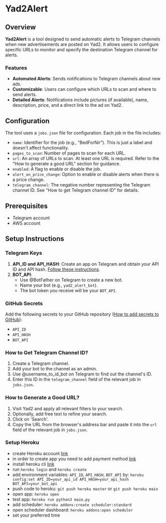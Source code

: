 # Yad2Alert

## Overview
**Yad2Alert** is a tool designed to send automatic alerts to Telegram channels when new advertisements are posted on Yad2. It allows users to configure specific URLs to monitor and specify the destination Telegram channel for alerts.

### Features
- **Automated Alerts**: Sends notifications to Telegram channels about new ads.
- **Customizable**: Users can configure which URLs to scan and where to send alerts.
- **Detailed Alerts**: Notifications include pictures (if available), name, description, price, and a direct link to the ad on Yad2.

## Configuration
The tool uses a `jobs.json` file for configuration. Each job in the file includes:

- `name`: Identifier for the job (e.g., "BedForNir"). This is just a label and doesn't affect functionality.
- `pages_to_scan`: Number of pages to scan for each URL.
- `url`: An array of URLs to scan. At least one URL is required. Refer to the "How to generate a good URL" section for guidance.
- `enabled`: A flag to enable or disable the job.
- `alert_on_price_change`: Option to enable or disable alerts when there is a price change.
- `telegram_channel`: The negative number representing the Telegram channel ID. See "How to get Telegram channel ID" for details.

## Prerequisites
- Telegram account
- AWS account

## Setup Instructions

### Telegram Keys
1. **API_ID and API_HASH**: Create an app on Telegram and obtain your API ID and API hash. [Follow these instructions](https://core.telegram.org/api/obtaining_api_id).
2. **BOT_API**: 
   - Use @BotFather on Telegram to create a new bot.
   - Name your bot (e.g., `yad2_alert_bot`).
   - The bot token you receive will be your `BOT_API`.

### GitHub Secrets
Add the following secrets to your GitHub repository ([How to add secrets to GitHub](https://docs.github.com/en/actions/security-guides/using-secrets-in-github-actions#creating-secrets-for-an-environment)):
- `API_ID`
- `API_HASH`
- `BOT_API`

### How to Get Telegram Channel ID?
1. Create a Telegram channel.
2. Add your bot to the channel as an admin.
3. Use @username_to_id_bot on Telegram to find out the channel's ID.
4. Enter this ID in the `telegram_channel` field of the relevant job in `jobs.json`.

### How to Generate a Good URL?
1. Visit Yad2 and apply all relevant filters to your search.
2. Optionally, add free text to refine your search.
3. Click on 'Search'.
4. Copy the URL from the browser's address bar and paste it into the `url` field of the relevant job in `jobs.json`.


### Setup Heroku
- create Heroku account [link](https://heroku.com/signup)
- in order to create app you need to add payment method [link](https://dashboard.heroku.com/account/billing)
- install heroku cli [link](https://devcenter.heroku.com/articles/heroku-cli#install)
- run `heroku login` and `heroku create`
- add environment variables: `API_ID`, `API_HASH`, `BOT_API` by: `heroku config:set API_ID=your_api_id API_HASH=your_api_hash BOT_API=your_bot_api`
- push code to heroku: `git push heroku master` or `git push heroku main`
- open app: `heroku open`
- test app: `heroku run python3 main.py`
- add scheduler: `heroku addons:create scheduler:standard`
- open scheduler dashboard: `heroku addons:open scheduler`
- set your preferred time
